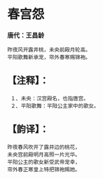 # 春宫怨
**唐代：王昌龄**

    昨夜风开露井桃，未央前殿月轮高。
    平阳歌舞新承宠，帘外春寒赐锦袍。



【注释】：
--
     １、未央：汉宫殿名，也指唐宫。
     ２、平阳歌舞：平阳公主家中的歌女。
【韵译】：
--
    昨夜春风吹开了露井边的桃花，
    未央宫前殿明月高照一片光华。
    平阳公主的歌女新受武帝宠幸，
    帘外春正寒皇上特把锦袍赐她。